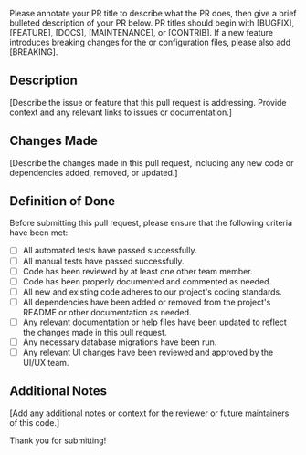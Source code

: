 Please annotate your PR title to describe what the PR does, then give a brief bulleted description of your PR below. PR titles should begin with [BUGFIX], [FEATURE], [DOCS], [MAINTENANCE], or [CONTRIB]. If a new feature introduces breaking changes for the <project name> or configuration files, please also add [BREAKING]. 

## Description

[Describe the issue or feature that this pull request is addressing. Provide context and any relevant links to issues or documentation.]

## Changes Made

[Describe the changes made in this pull request, including any new code or dependencies added, removed, or updated.]

## Definition of Done

Before submitting this pull request, please ensure that the following criteria have been met:

- [ ] All automated tests have passed successfully.
- [ ] All manual tests have passed successfully.
- [ ] Code has been reviewed by at least one other team member.
- [ ] Code has been properly documented and commented as needed.
- [ ] All new and existing code adheres to our project's coding standards.
- [ ] All dependencies have been added or removed from the project's README or other documentation as needed.
- [ ] Any relevant documentation or help files have been updated to reflect the changes made in this pull request.
- [ ] Any necessary database migrations have been run.
- [ ] Any relevant UI changes have been reviewed and approved by the UI/UX team.

## Additional Notes

[Add any additional notes or context for the reviewer or future maintainers of this code.]

Thank you for submitting!